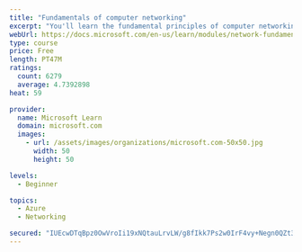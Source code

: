 ```yaml
---
title: "Fundamentals of computer networking"
excerpt: "You'll learn the fundamental principles of computer networking to prepare you for the Azure admin and developer learning paths."
webUrl: https://docs.microsoft.com/en-us/learn/modules/network-fundamentals/
type: course
price: Free
length: PT47M
ratings:
  count: 6279
  average: 4.7392898
heat: 59

provider:
  name: Microsoft Learn
  domain: microsoft.com
  images:
    - url: /assets/images/organizations/microsoft.com-50x50.jpg
      width: 50
      height: 50

levels:
  - Beginner

topics:
  - Azure
  - Networking

secured: "IUEcwDTqBpz0OwVroIi19xNQtauLrvLW/g8fIkk7Ps2w0IrF4vy+Negn0QZt35EyCzruYKlmtISisq+Wo1j/eVx9klAQnq6iAnkyIhKPfx3YIj2Grzd0RRrvuTVoghDY9CBtGmMUbuLz0BV4tz2+vx4LcRPxr8b5QevF+AV0jk8ncmtx+hwA/84tTuT85vtHG4C8mJYvX7Tyf9HbamH3YdKZ03yIyd0zGwkuRS2lM26R4VzN1H/McMZWLLctHkrHxCPUtpeiFvsugRgZnSVjYB2X7O5XoydIA1+RcKFsdUTNwcQ3xKP6ZZAG5ZuzUFzxYbsA129U727RDN5XtKeUdyrkksLGrjaC3HbPCABMZEUBhPa7Be3nglivqtrL3lGwMnh8UbhNz2VdiHKuIYDhug+6DGrfwwoy95qKPUApbKc=;nw+jCpFJY9ltes1frzZxDg=="
---
```


